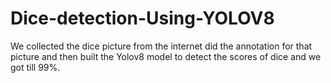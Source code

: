 # Dice-detection-Using-YOLOV8
We collected the dice picture from the internet did the annotation for that picture and then built the Yolov8 model to detect the scores of dice and we got till 99%.
